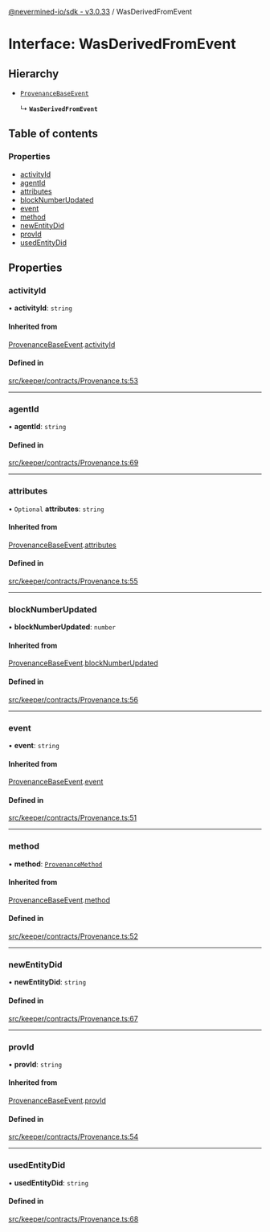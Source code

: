 [@nevermined-io/sdk - v3.0.33](../code-reference.md) / WasDerivedFromEvent

# Interface: WasDerivedFromEvent

## Hierarchy

- [`ProvenanceBaseEvent`](ProvenanceBaseEvent.md)

  ↳ **`WasDerivedFromEvent`**

## Table of contents

### Properties

- [activityId](WasDerivedFromEvent.md#activityid)
- [agentId](WasDerivedFromEvent.md#agentid)
- [attributes](WasDerivedFromEvent.md#attributes)
- [blockNumberUpdated](WasDerivedFromEvent.md#blocknumberupdated)
- [event](WasDerivedFromEvent.md#event)
- [method](WasDerivedFromEvent.md#method)
- [newEntityDid](WasDerivedFromEvent.md#newentitydid)
- [provId](WasDerivedFromEvent.md#provid)
- [usedEntityDid](WasDerivedFromEvent.md#usedentitydid)

## Properties

### activityId

• **activityId**: `string`

#### Inherited from

[ProvenanceBaseEvent](ProvenanceBaseEvent.md).[activityId](ProvenanceBaseEvent.md#activityid)

#### Defined in

[src/keeper/contracts/Provenance.ts:53](https://github.com/nevermined-io/sdk-js/blob/3d639fcb0e672437e35812b11fb840dbd7e96061/src/keeper/contracts/Provenance.ts#L53)

---

### agentId

• **agentId**: `string`

#### Defined in

[src/keeper/contracts/Provenance.ts:69](https://github.com/nevermined-io/sdk-js/blob/3d639fcb0e672437e35812b11fb840dbd7e96061/src/keeper/contracts/Provenance.ts#L69)

---

### attributes

• `Optional` **attributes**: `string`

#### Inherited from

[ProvenanceBaseEvent](ProvenanceBaseEvent.md).[attributes](ProvenanceBaseEvent.md#attributes)

#### Defined in

[src/keeper/contracts/Provenance.ts:55](https://github.com/nevermined-io/sdk-js/blob/3d639fcb0e672437e35812b11fb840dbd7e96061/src/keeper/contracts/Provenance.ts#L55)

---

### blockNumberUpdated

• **blockNumberUpdated**: `number`

#### Inherited from

[ProvenanceBaseEvent](ProvenanceBaseEvent.md).[blockNumberUpdated](ProvenanceBaseEvent.md#blocknumberupdated)

#### Defined in

[src/keeper/contracts/Provenance.ts:56](https://github.com/nevermined-io/sdk-js/blob/3d639fcb0e672437e35812b11fb840dbd7e96061/src/keeper/contracts/Provenance.ts#L56)

---

### event

• **event**: `string`

#### Inherited from

[ProvenanceBaseEvent](ProvenanceBaseEvent.md).[event](ProvenanceBaseEvent.md#event)

#### Defined in

[src/keeper/contracts/Provenance.ts:51](https://github.com/nevermined-io/sdk-js/blob/3d639fcb0e672437e35812b11fb840dbd7e96061/src/keeper/contracts/Provenance.ts#L51)

---

### method

• **method**: [`ProvenanceMethod`](../enums/ProvenanceMethod.md)

#### Inherited from

[ProvenanceBaseEvent](ProvenanceBaseEvent.md).[method](ProvenanceBaseEvent.md#method)

#### Defined in

[src/keeper/contracts/Provenance.ts:52](https://github.com/nevermined-io/sdk-js/blob/3d639fcb0e672437e35812b11fb840dbd7e96061/src/keeper/contracts/Provenance.ts#L52)

---

### newEntityDid

• **newEntityDid**: `string`

#### Defined in

[src/keeper/contracts/Provenance.ts:67](https://github.com/nevermined-io/sdk-js/blob/3d639fcb0e672437e35812b11fb840dbd7e96061/src/keeper/contracts/Provenance.ts#L67)

---

### provId

• **provId**: `string`

#### Inherited from

[ProvenanceBaseEvent](ProvenanceBaseEvent.md).[provId](ProvenanceBaseEvent.md#provid)

#### Defined in

[src/keeper/contracts/Provenance.ts:54](https://github.com/nevermined-io/sdk-js/blob/3d639fcb0e672437e35812b11fb840dbd7e96061/src/keeper/contracts/Provenance.ts#L54)

---

### usedEntityDid

• **usedEntityDid**: `string`

#### Defined in

[src/keeper/contracts/Provenance.ts:68](https://github.com/nevermined-io/sdk-js/blob/3d639fcb0e672437e35812b11fb840dbd7e96061/src/keeper/contracts/Provenance.ts#L68)
